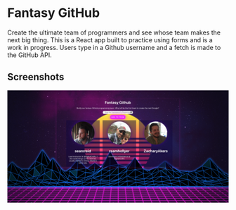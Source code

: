 # Fantasy GitHub

Create the ultimate team of programmers and see whose team makes the next big thing.
This is a React app built to practice using forms and is a work in progress. Users type in a Github username and a fetch is made to the GitHub API.

## Screenshots

![screenshot of the app](/public/fantasy_github.png)